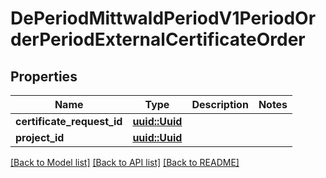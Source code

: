 # DePeriodMittwaldPeriodV1PeriodOrderPeriodExternalCertificateOrder

## Properties

Name | Type | Description | Notes
------------ | ------------- | ------------- | -------------
**certificate_request_id** | [**uuid::Uuid**](uuid::Uuid.md) |  | 
**project_id** | [**uuid::Uuid**](uuid::Uuid.md) |  | 

[[Back to Model list]](../README.md#documentation-for-models) [[Back to API list]](../README.md#documentation-for-api-endpoints) [[Back to README]](../README.md)


